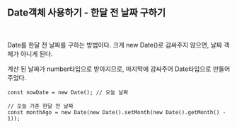 ## Date객체 사용하기 - 한달 전 날짜 구하기
<br>

Date를 한달 전 날짜를 구하는 방법이다.
크게 new Date()로 감싸주지 않으면, 날짜 객체가 아니게 된다.

계산 된 날짜가 number타입으로 받아지므로, 마지막에 감싸주어 Date타입으로 만들어 주었다.

```tsx
const nowDate = new Date(); // 오늘 날짜

// 오늘 기준 한달 전 날짜
const monthAgo = new Date(new Date().setMonth(new Date().getMonth() - 1)); 
```